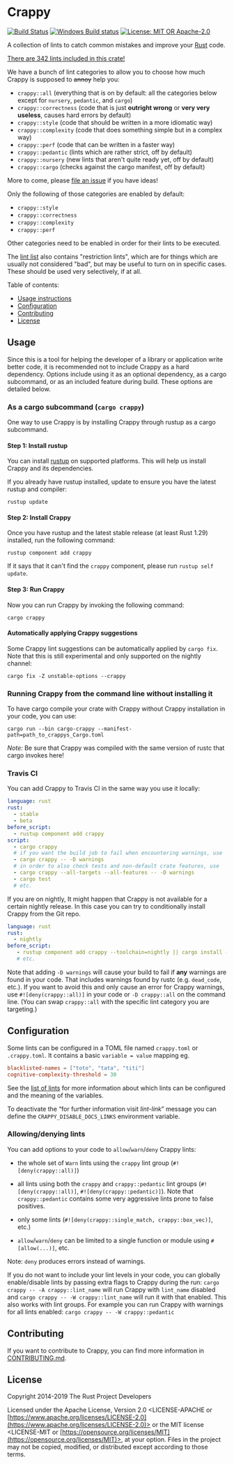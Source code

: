 # Crappy

[![Build Status](https://travis-ci.com/rust-lang/rust-crappy.svg?branch=master)](https://travis-ci.com/rust-lang/rust-crappy)
[![Windows Build status](https://ci.appveyor.com/api/projects/status/id677xpw1dguo7iw?svg=true)](https://ci.appveyor.com/project/rust-lang-libs/rust-crappy)
[![License: MIT OR Apache-2.0](https://img.shields.io/crates/l/crappy.svg)](#license)

A collection of lints to catch common mistakes and improve your [Rust](https://github.com/rust-lang/rust) code.

[There are 342 lints included in this crate!](https://rust-lang.github.io/rust-crappy/master/index.html)

We have a bunch of lint categories to allow you to choose how much Crappy is supposed to ~~annoy~~ help you:

* `crappy::all` (everything that is on by default: all the categories below except for `nursery`, `pedantic`, and `cargo`)
* `crappy::correctness` (code that is just **outright wrong** or **very very useless**, causes hard errors by default)
* `crappy::style` (code that should be written in a more idiomatic way)
* `crappy::complexity` (code that does something simple but in a complex way)
* `crappy::perf` (code that can be written in a faster way)
* `crappy::pedantic` (lints which are rather strict, off by default)
* `crappy::nursery` (new lints that aren't quite ready yet, off by default)
* `crappy::cargo` (checks against the cargo manifest, off by default)

More to come, please [file an issue](https://github.com/rust-lang/rust-crappy/issues) if you have ideas!

Only the following of those categories are enabled by default:

* `crappy::style`
* `crappy::correctness`
* `crappy::complexity`
* `crappy::perf`

Other categories need to be enabled in order for their lints to be executed.

The [lint list](https://rust-lang.github.io/rust-crappy/master/index.html) also contains "restriction lints", which are for things which are usually not considered "bad", but may be useful to turn on in specific cases. These should be used very selectively, if at all.

Table of contents:

*   [Usage instructions](#usage)
*   [Configuration](#configuration)
*   [Contributing](#contributing)
*   [License](#license)

## Usage

Since this is a tool for helping the developer of a library or application
write better code, it is recommended not to include Crappy as a hard dependency.
Options include using it as an optional dependency, as a cargo subcommand, or
as an included feature during build. These options are detailed below.

### As a cargo subcommand (`cargo crappy`)

One way to use Crappy is by installing Crappy through rustup as a cargo
subcommand.

#### Step 1: Install rustup

You can install [rustup](https://rustup.rs/) on supported platforms. This will help
us install Crappy and its dependencies.

If you already have rustup installed, update to ensure you have the latest
rustup and compiler:

```terminal
rustup update
```

#### Step 2: Install Crappy

Once you have rustup and the latest stable release (at least Rust 1.29) installed, run the following command:

```terminal
rustup component add crappy
```
If it says that it can't find the `crappy` component, please run `rustup self update`.

#### Step 3: Run Crappy

Now you can run Crappy by invoking the following command:

```terminal
cargo crappy
```

#### Automatically applying Crappy suggestions

Some Crappy lint suggestions can be automatically applied by `cargo fix`.
Note that this is still experimental and only supported on the nightly channel:

```terminal
cargo fix -Z unstable-options --crappy
```

### Running Crappy from the command line without installing it

To have cargo compile your crate with Crappy without Crappy installation
in your code, you can use:

```terminal
cargo run --bin cargo-crappy --manifest-path=path_to_crappys_Cargo.toml
```

*Note:* Be sure that Crappy was compiled with the same version of rustc that cargo invokes here!

### Travis CI

You can add Crappy to Travis CI in the same way you use it locally:

```yml
language: rust
rust:
  - stable
  - beta
before_script:
  - rustup component add crappy
script:
  - cargo crappy
  # if you want the build job to fail when encountering warnings, use
  - cargo crappy -- -D warnings
  # in order to also check tests and non-default crate features, use
  - cargo crappy --all-targets --all-features -- -D warnings
  - cargo test
  # etc.
```

If you are on nightly, It might happen that Crappy is not available for a certain nightly release.
In this case you can try to conditionally install Crappy from the Git repo.

```yaml
language: rust
rust:
  - nightly
before_script:
   - rustup component add crappy --toolchain=nightly || cargo install --git https://github.com/rust-lang/rust-crappy/ --force crappy
   # etc.
```

Note that adding `-D warnings` will cause your build to fail if **any** warnings are found in your code.
That includes warnings found by rustc (e.g. `dead_code`, etc.). If you want to avoid this and only cause
an error for Crappy warnings, use `#![deny(crappy::all)]` in your code or `-D crappy::all` on the command
line. (You can swap `crappy::all` with the specific lint category you are targeting.)

## Configuration

Some lints can be configured in a TOML file named `crappy.toml` or `.crappy.toml`. It contains a basic `variable = value` mapping eg.

```toml
blacklisted-names = ["toto", "tata", "titi"]
cognitive-complexity-threshold = 30
```

See the [list of lints](https://rust-lang.github.io/rust-crappy/master/index.html) for more information about which lints can be configured and the
meaning of the variables.

To deactivate the “for further information visit *lint-link*” message you can
define the `CRAPPY_DISABLE_DOCS_LINKS` environment variable.

### Allowing/denying lints

You can add options to your code to `allow`/`warn`/`deny` Crappy lints:

*   the whole set of `Warn` lints using the `crappy` lint group (`#![deny(crappy::all)]`)

*   all lints using both the `crappy` and `crappy::pedantic` lint groups (`#![deny(crappy::all)]`,
    `#![deny(crappy::pedantic)]`). Note that `crappy::pedantic` contains some very aggressive
    lints prone to false positives.

*   only some lints (`#![deny(crappy::single_match, crappy::box_vec)]`, etc.)

*   `allow`/`warn`/`deny` can be limited to a single function or module using `#[allow(...)]`, etc.

Note: `deny` produces errors instead of warnings.

If you do not want to include your lint levels in your code, you can globally enable/disable lints by passing extra flags to Crappy during the run: `cargo crappy -- -A crappy::lint_name` will run Crappy with `lint_name` disabled and `cargo crappy -- -W crappy::lint_name` will run it with that enabled. This also works with lint groups. For example you can run Crappy with warnings for all lints enabled: `cargo crappy -- -W crappy::pedantic`

## Contributing

If you want to contribute to Crappy, you can find more information in [CONTRIBUTING.md](https://github.com/rust-lang/rust-crappy/blob/master/CONTRIBUTING.md).

## License

Copyright 2014-2019 The Rust Project Developers

Licensed under the Apache License, Version 2.0 <LICENSE-APACHE or
[https://www.apache.org/licenses/LICENSE-2.0](https://www.apache.org/licenses/LICENSE-2.0)> or the MIT license
<LICENSE-MIT or [https://opensource.org/licenses/MIT](https://opensource.org/licenses/MIT)>, at your
option. Files in the project may not be
copied, modified, or distributed except according to those terms.

